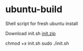 # ubuntu-build
Shell script for fresh ubuntu install 

Download init.sh 
[init.zip](https://github.com/Winter-py/ubuntu-build/files/8729291/init.zip)

chmod +x init.sh
sudo ./init.sh

